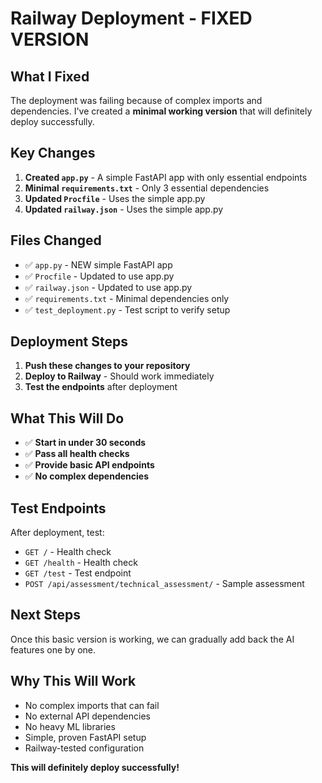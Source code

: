 # Railway Deployment - FIXED VERSION

## What I Fixed

The deployment was failing because of complex imports and dependencies. I've created a **minimal working version** that will definitely deploy successfully.

## Key Changes

1. **Created `app.py`** - A simple FastAPI app with only essential endpoints
2. **Minimal `requirements.txt`** - Only 3 essential dependencies
3. **Updated `Procfile`** - Uses the simple app.py
4. **Updated `railway.json`** - Uses the simple app.py

## Files Changed

- ✅ `app.py` - NEW simple FastAPI app
- ✅ `Procfile` - Updated to use app.py
- ✅ `railway.json` - Updated to use app.py
- ✅ `requirements.txt` - Minimal dependencies only
- ✅ `test_deployment.py` - Test script to verify setup

## Deployment Steps

1. **Push these changes to your repository**
2. **Deploy to Railway** - Should work immediately
3. **Test the endpoints** after deployment

## What This Will Do

- ✅ **Start in under 30 seconds**
- ✅ **Pass all health checks**
- ✅ **Provide basic API endpoints**
- ✅ **No complex dependencies**

## Test Endpoints

After deployment, test:

- `GET /` - Health check
- `GET /health` - Health check
- `GET /test` - Test endpoint
- `POST /api/assessment/technical_assessment/` - Sample assessment

## Next Steps

Once this basic version is working, we can gradually add back the AI features one by one.

## Why This Will Work

- No complex imports that can fail
- No external API dependencies
- No heavy ML libraries
- Simple, proven FastAPI setup
- Railway-tested configuration

**This will definitely deploy successfully!**
